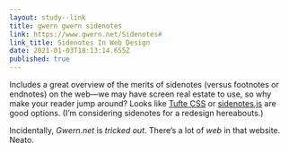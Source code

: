 ```yaml
---
layout: study--link
title: gwern gwern sidenotes
link: https://www.gwern.net/Sidenotes#
link_title: Sidenotes In Web Design
date: 2021-01-03T18:13:14.655Z
published: true
---
```

Includes a great overview of the merits of sidenotes (versus footnotes or endnotes) on the web—we may have screen real estate to use, so why make your reader jump around? Looks like [Tufte CSS](https://github.com/edwardtufte/tufte-css) or [sidenotes.js](https://www.gwern.net/Sidenotes#sidenotes-js) are good options. (I’m considering sidenotes for a redesign hereabouts.)

Incidentally, _Gwern.net_ is _tricked out_. There’s a lot of _web_ in that website. Neato.